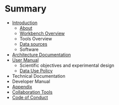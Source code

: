 # Summary

* [Introduction](README.md)
    * [About](about.md)
    * [Workbench Overview](workbench-overview.md)
    * Tools Overview
    * [Data sources](data-sources.md)
    * Software
* [Architecture Documentation](architecture-documentation.md)
* [User Manual](user-manual.md)
    * Scientific objectives and experimental design
    * [Data Use Policy](data_release_policy.md)
* Technical Documentation
* Developer Manual
* [Appendix](appendix.md)
* [Collaboration Tools](collaboration_tools.md)
* [Code of Conduct](code_of_conduct.md)

